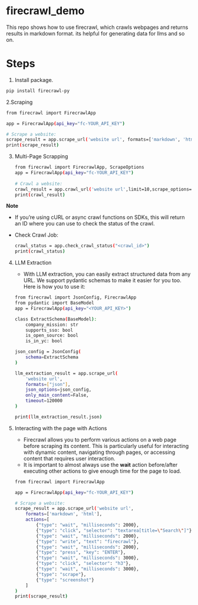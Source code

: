 # firecrawl_demo
This repo shows how to use firecrawl, which crawls webpages and returns results in markdown format. its helpful for generating data for llms and so on.

# Steps

1. Install package.

  ```bash
  pip install firecrawl-py
  ```

2.Scraping

  ```bash
  from firecrawl import FirecrawlApp

  app = FirecrawlApp(api_key="fc-YOUR_API_KEY")

  # Scrape a website:
  scrape_result = app.scrape_url('website url', formats=['markdown', 'html'])
  print(scrape_result)
  ```

3. Multi-Page Scrapping

   ```bash
   from firecrawl import FirecrawlApp, ScrapeOptions
   app = FirecrawlApp(api_key="fc-YOUR_API_KEY")
  
   # Crawl a website:
   crawl_result = app.crawl_url('website url',limit=10,scrape_options=ScrapeOptions(formats=['markdown', 'html']),)
   print(crawl_result)
   ```

**Note**
 - If you’re using cURL or async crawl functions on SDKs, this will return an ID where you can use to check the status of the crawl.

 - Check Crawl Job:
    ```bash
    crawl_status = app.check_crawl_status("<crawl_id>")
    print(crawl_status)
    ```

4. LLM Extraction
   - With LLM extraction, you can easily extract structured data from any URL. We support pydantic schemas to make it easier for you too. Here is how you to use it:
    ```bash
    from firecrawl import JsonConfig, FirecrawlApp
    from pydantic import BaseModel
    app = FirecrawlApp(api_key="<YOUR_API_KEY>")
    
    class ExtractSchema(BaseModel):
        company_mission: str
        supports_sso: bool
        is_open_source: bool
        is_in_yc: bool
    
    json_config = JsonConfig(
        schema=ExtractSchema
    )
    
    llm_extraction_result = app.scrape_url(
        'website url',
        formats=["json"],
        json_options=json_config,
        only_main_content=False,
        timeout=120000
    )
    
    print(llm_extraction_result.json)
    ```

5. Interacting with the page with Actions
   - Firecrawl allows you to perform various actions on a web page before scraping its content. This is particularly useful for interacting with dynamic content, navigating through pages, or accessing content that requires user interaction.
   - It is important to almost always use the **wait** action before/after executing other actions to give enough time for the page to load.
    ```bash
    from firecrawl import FirecrawlApp

    app = FirecrawlApp(api_key="fc-YOUR_API_KEY")
    
    # Scrape a website:
    scrape_result = app.scrape_url('website url', 
        formats=['markdown', 'html'], 
        actions=[
            {"type": "wait", "milliseconds": 2000},
            {"type": "click", "selector": "textarea[title=\"Search\"]"},
            {"type": "wait", "milliseconds": 2000},
            {"type": "write", "text": "firecrawl"},
            {"type": "wait", "milliseconds": 2000},
            {"type": "press", "key": "ENTER"},
            {"type": "wait", "milliseconds": 3000},
            {"type": "click", "selector": "h3"},
            {"type": "wait", "milliseconds": 3000},
            {"type": "scrape"},
            {"type": "screenshot"}
        ]
    )
    print(scrape_result)
    ```
 
